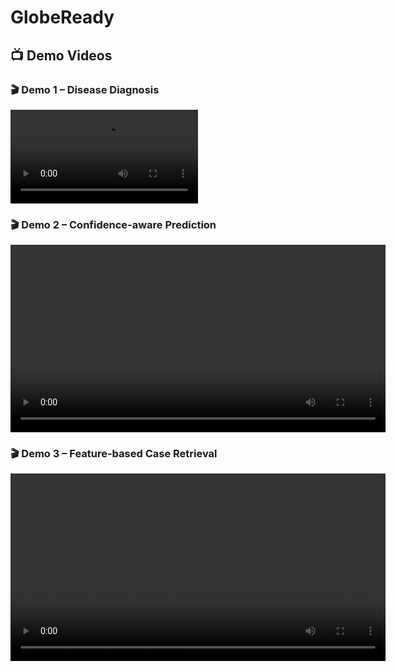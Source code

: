 # GlobeReady

## 📺 Demo Videos

### 🎬 Demo 1 – Disease Diagnosis
<video src="Videos/1_GlobeReady_disease_diagnosis.mp4" controls autoplay loop></video>

### 🎬 Demo 2 – Confidence-aware Prediction
<video src="Videos/2_Confidence_quantifiable_ocular_disease_diagnosis.mp4" controls width="600"></video>

### 🎬 Demo 3 – Feature-based Case Retrieval
<video src="Videos/3_Feature_based_case_retrieval.mp4" controls width="600"></video>
